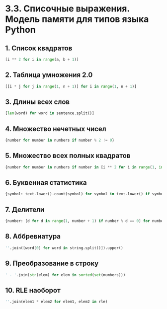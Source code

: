 # 3.3. Списочные выражения. Модель памяти для типов языка Python
## 1. Список квадратов
```python
[i ** 2 for i in range(a, b + 1)]
```
## 2. Таблица умножения 2.0
```python
[[i * j for j in range(1, n + 1)] for i in range(1, n + 1)]
```
## 3. Длины всех слов
```python
[len(word) for word in sentence.split()]
```
## 4. Множество нечетных чисел
```python
{number for number in numbers if number % 2 != 0}
```
## 5. Множество всех полных квадратов
```python
{number for number in numbers if number in [i ** 2 for i in range(1, int(max(numbers) ** .5) + 1)]}
```
## 6. Буквенная статистика
```python
{symbol: text.lower().count(symbol) for symbol in text.lower() if symbol.isalpha()}
```
## 7. Делители
```python
{number: [d for d in range(1, number + 1) if number % d == 0] for number in numbers}
```
## 8. Аббревиатура
```python
''.join([word[0] for word in string.split()]).upper()
```
## 9. Преобразование в строку
```python
' - '.join(str(elem) for elem in sorted(set(numbers)))
```
## 10. RLE наоборот
```python
''.join(elem1 * elem2 for elem1, elem2 in rle)
```
